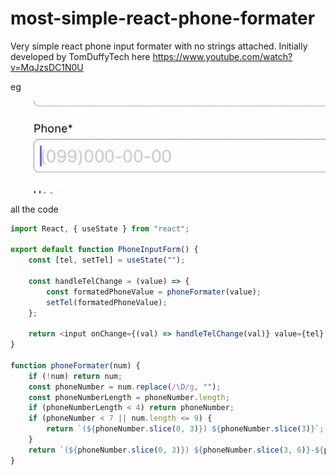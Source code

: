 # most-simple-react-phone-formater
Very simple react phone input formater with no strings attached. Initially developed by 
TomDuffyTech here https://www.youtube.com/watch?v=MqJzsDC1N0U

eg

![demo](https://github.com/art3mHQ/most-simple-react-phone-formater/blob/main/ezgif-2-837e6d3b99.gif)

all the code

```JavaScript
import React, { useState } from "react";

export default function PhoneInputForm() {
	const [tel, setTel] = useState("");

	const handleTelChange = (value) => {
		const formatedPhoneValue = phoneFormater(value);
		setTel(formatedPhoneValue);
	};

	return <input onChange={(val) => handleTelChange(val)} value={tel} />
}

function phoneFormater(num) {
	if (!num) return num;
	const phoneNumber = num.replace(/\D/g, "");
	const phoneNumberLength = phoneNumber.length;
	if (phoneNumberLength < 4) return phoneNumber;
	if (phoneNumber < 7 || num.length <= 9) {
		return `(${phoneNumber.slice(0, 3)}) ${phoneNumber.slice(3)}`;
	}
	return `(${phoneNumber.slice(0, 3)}) ${phoneNumber.slice(3, 6)}-${phoneNumber.slice(6, 10)}`;
}
```
